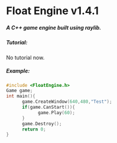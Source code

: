 # Float Engine v1.4.1

##### A C++ game engine built using raylib.

##### Tutorial: 
No tutorial now.
##### Example:

```c++
#include <FloatEngine.h>
Game game;
int main(){
      game.CreateWindow(640,480,"Test");
      if(game.CanStart()){
            game.Play(60);
      }
      game.Destroy();
      return 0;
}
```
